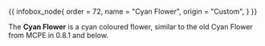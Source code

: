 {{ infobox_node{
	order = 72,
	name = "Cyan Flower",
	origin = "Custom",
} }}

The **Cyan Flower** is a cyan coloured flower, similar to the old Cyan Flower from MCPE in 0.8.1 and below.

